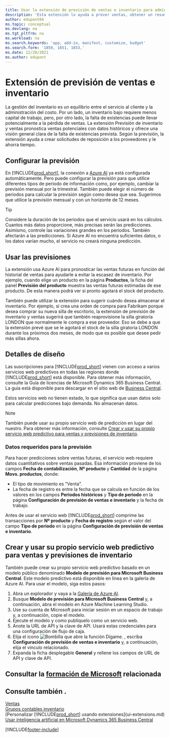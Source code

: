 ```yaml
---
title: Usar la extensión de previsión de ventas e inventario para administrar el inventario | Documentos de Microsoft
description: 'Esta extensión lo ayuda a prever ventas, obtener un resumen claro de la falta de stock prevista e, incluso, lo ayuda a crear solicitudes de reposición para proveedores.'
author: edupont04
ms.topic: conceptual
ms.devlang: na
ms.tgt_pltfrm: na
ms.workload: na
ms.search.keywords: 'app, add-in, manifest, customize, budget'
ms.search.form: '1850, 1851, 1853,'
ms.date: 12/20/2021
ms.author: edupont
---
```


# <a name="the-sales-and-inventory-forecast-extension"></a>Extensión de previsión de ventas e inventario

La gestión del inventario es un equilibrio entre el servicio al cliente y la administración del costo. Por un lado, un inventario bajo requiere menos capital de trabajo, pero, por otro lado, la falta de existencias puede llevar potencialmente a la pérdida de ventas. La extensión Previsión de inventario y ventas pronostica ventas potenciales con datos históricos y ofrece una visión general clara de la falta de existencias prevista. Según la previsión, la extensión ayuda a crear solicitudes de reposición a los proveedores y le ahorra tiempo.  

## <a name="setting-up-forecasting"></a>Configurar la previsión

En [!INCLUDE[prod_short](includes/prod_short.md)], la conexión a [Azure AI](https://azure.microsoft.com/overview/ai-platform/) ya está configurada automáticamente. Pero puede configurar la previsión para que utilice diferentes tipos de periodo de información como, por ejemplo, cambiar la previsión mensual por la trimestral. También puede elegir el número de periodos para calcular la previsión según como desea que sea. Sugerimos que utilice la previsión mensual y con un horizonte de 12 meses.

> [!TIP]  
> Considere la duración de los periodos que el servicio usará en los cálculos. Cuantos más datos proporcione, más precisas serán las predicciones. Asimismo, controle las variaciones grandes en los periodos. También afectarán a las predicciones. Si Azure AI no encuentra suficientes datos, o los datos varían mucho, el servicio no creará ninguna predicción.

## <a name="use-the-forecasts"></a>Usar las previsiones

La extensión usa Azure AI para pronosticar las ventas futuras en función del historial de ventas para ayudarle a evitar la escasez de inventario. Por ejemplo, cuando elige un producto en la página **Productos**, la ficha del panel **Previsión del producto** muestra las ventas futuras estimadas de ese producto. De esta manera podrá ver si pronto agotará el stock del producto.  

También puede utilizar la extensión para sugerir cuándo desea almacenar el inventario. Por ejemplo, si crea una orden de compra para Fabrikam porque desea comprar su nueva silla de escritorio, la extensión de previsión de inventario y ventas sugerirá que también reaprovisione la silla giratoria LONDON que normalmente le compra a ese proveedor. Eso se debe a que la extensión prevé que se le agotará el stock de la silla giratoria LONDON durante los próximos dos meses, de modo que es posible que desee pedir más sillas ahora.  

## <a name="design-details"></a>Detalles de diseño

Las suscripciones para [!INCLUDE[prod_short](includes/prod_short.md)] vienen con acceso a varios servicios web predictivos en todas las regiones donde [!INCLUDE[prod_short](includes/prod_short.md)] está disponible. Para obtener más información, consulte la Guía de licencias de Microsoft Dynamics 365 Business Central. La guía está disponible para descargar en el sitio web de [Business Central](https://dynamics.microsoft.com/en-us/business-central/overview/). 

Estos servicios web no tienen estado, lo que significa que usan datos solo para calcular predicciones bajo demanda. No almacenan datos.

> [!NOTE]  
>   También puede usar su propio servicio web de predicción en lugar del nuestro. Para obtener más información, consulte [Crear y usar su propio servicio web predictivo para ventas y previsiones de inventario](#AnchorText). 

### <a name="data-required-for-forecast"></a>Datos requeridos para la previsión

Para hacer predicciones sobre ventas futuras, el servicio web requiere datos cuantitativos sobre ventas pasadas. Esa información proviene de los campos **Fecha de contabilización**, **Nº producto** y **Cantidad** de la página **Movs. productos**, donde:

- El tipo de movimiento es "Venta".
- La fecha de registro es entre la fecha que se calcula en función de los valores en los campos **Periodos históricos** y **Tipo de periodo** en la página **Configuración de previsión de ventas e inventario** y la fecha de trabajo.

Antes de usar el servicio web [!INCLUDE[prod_short](includes/prod_short.md)] comprime las transacciones por **Nº producto** y **Fecha de registro** según el valor del campo **Tipo de periodo** en la página **Configuración de previsión de ventas e inventario**.

## <a name="a-nameanchortext-acreate-and-use-your-own-predictive-web-service-for-sales-and-inventory-forecasts"></a><a name="AnchorText"> </a>Crear y usar su propio servicio web predictivo para ventas y previsiones de inventario

También puede crear su propio servicio web predictivo basado en un modelo público denominado **Modelo de previsión para Microsoft Business Central**. Este modelo predictivo está disponible en línea en la galería de Azure AI. Para usar el modelo, siga estos pasos:  

1. Abra un explorador y vaya a la [Galería de Azure AI](https://go.microsoft.com/fwlink/?linkid=828352).  
2. Busque **Modelo de previsión para Microsoft Business Central** y, a continuación, abra el modelo en Azure Machine Learning Studio.  
3. Use su cuenta de Microsoft para iniciar sesión en un espacio de trabajo y, a continuación, copie el modelo.  
4. Ejecute el modelo y como publíquelo como un servicio web.  
5. Anote la URL de API y la clave de API. Usará estas credenciales para una configuración de flujo de caja.  
6. Elija el icono ![Bombilla que abre la función Dígame.](media/ui-search/search_small.png "Dígame qué desea hacer") , escriba **Configuración de previsión de ventas e inventario** y, a continuación, elija el vínculo relacionado.  
7. Expanda la ficha desplegable **General** y rellene los campos de URL de API y clave de API.  

## <a name="see-related-microsoft-training"></a>Consultar la [formación de Microsoft](/training/modules/use-sales-inventory-forecast-extension/) relacionada

## <a name="see-also"></a>Consulte también .

[Ventas](sales-manage-sales.md)  
[Grupos contables inventario](inventory-manage-inventory.md)  
[Personalizar [!INCLUDE[prod_short](includes/prod_short.md)] usando extensiones](ui-extensions.md)  
[Usar inteligencia artificial en Microsoft Dynamics 365 Business Central](/training/paths/use-artificial-intelligence/)  

[!INCLUDE[footer-include](includes/footer-banner.md)]
